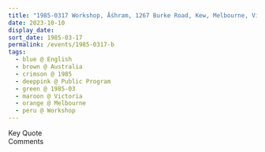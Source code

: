 ```yaml
---
title: "1985-0317 Workshop, Āśhram, 1267 Burke Road, Kew, Melbourne, Victoria, Australia"
date: 2023-10-10
display_date: 
sort_date: 1985-03-17
permalink: /events/1985-0317-b
tags:
  - blue @ English
  - brown @ Australia
  - crimson @ 1985
  - deeppink @ Public Program
  - green @ 1985-03
  - maroon @ Victoria
  - orange @ Melbourne
  - peru @ Workshop
---
```


<wave-list>
  <list-title color="green" width="75">Key Quote</list-title>
  <list-item color="BlanchedAlmond"  width="200"></list-item>
  <list-item color="Lavender"></list-item>
  <list-item color="BlanchedAlmond"></list-item>
</wave-list>

<br>

<wave-list>
  <list-title color="green" width="75">Comments</list-title>
  <list-item color="BlanchedAlmond"  width="200"></list-item>
  <list-item color="Lavender"></list-item>
  <list-item color="BlanchedAlmond"></list-item>
</wave-list>